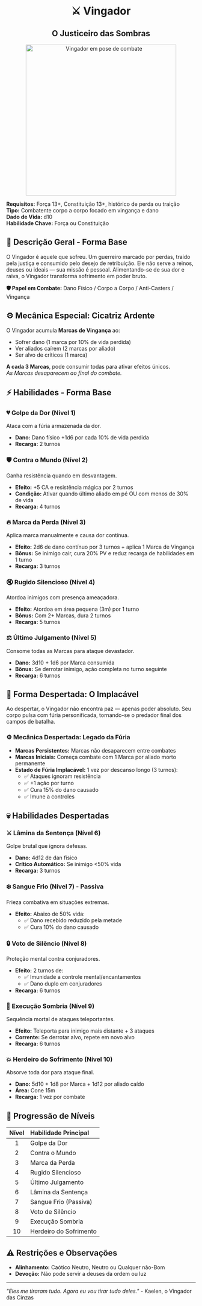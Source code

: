 <div style="text-align: center;">
    <h1>⚔️ Vingador</h1>
    <h2>O Justiceiro das Sombras</h2>
    <img src="/imagens/classes/vingador.jpg" alt="Vingador em pose de combate" width="400" />
</div>

**Requisitos:** Força 13+, Constituição 13+, histórico de perda ou traição  
**Tipo:** Combatente corpo a corpo focado em vingança e dano  
**Dado de Vida:** d10  
**Habilidade Chave:** Força ou Constituição  

## 📜 Descrição Geral - Forma Base

O Vingador é aquele que sofreu. Um guerreiro marcado por perdas, traído pela justiça e consumido pelo desejo de retribuição. Ele não serve a reinos, deuses ou ideais — sua missão é pessoal. Alimentando-se de sua dor e raiva, o Vingador transforma sofrimento em poder bruto.

**🛡️ Papel em Combate:** Dano Físico / Corpo a Corpo / Anti-Casters / Vingança

## ⚙️ Mecânica Especial: Cicatriz Ardente

O Vingador acumula **Marcas de Vingança** ao:
- Sofrer dano (1 marca por 10% de vida perdida)
- Ver aliados caírem (2 marcas por aliado)
- Ser alvo de críticos (1 marca)

**A cada 3 Marcas**, pode consumir todas para ativar efeitos únicos.  
*As Marcas desaparecem ao final do combate.*

## ⚡ Habilidades - Forma Base

### 💔 Golpe da Dor (Nível 1)
Ataca com a fúria armazenada da dor.
- **Dano:** Dano físico +1d6 por cada 10% de vida perdida
- **Recarga:** 2 turnos

### 🛡️ Contra o Mundo (Nível 2)
Ganha resistência quando em desvantagem.
- **Efeito:** +5 CA e resistência mágica por 2 turnos
- **Condição:** Ativar quando último aliado em pé OU com menos de 30% de vida
- **Recarga:** 4 turnos

### 🔥 Marca da Perda (Nível 3)
Aplica marca manualmente e causa dor contínua.
- **Efeito:** 2d6 de dano contínuo por 3 turnos + aplica 1 Marca de Vingança
- **Bônus:** Se inimigo cair, cura 20% PV e reduz recarga de habilidades em 1 turno
- **Recarga:** 3 turnos

### 🔇 Rugido Silencioso (Nível 4)
Atordoa inimigos com presença ameaçadora.
- **Efeito:** Atordoa em área pequena (3m) por 1 turno
- **Bônus:** Com 2+ Marcas, dura 2 turnos
- **Recarga:** 5 turnos

### ⚖️ Último Julgamento (Nível 5)
Consome todas as Marcas para ataque devastador.
- **Dano:** 3d10 + 1d6 por Marca consumida
- **Bônus:** Se derrotar inimigo, ação completa no turno seguinte
- **Recarga:** 6 turnos

## 🌟 Forma Despertada: O Implacável

Ao despertar, o Vingador não encontra paz — apenas poder absoluto. Seu corpo pulsa com fúria personificada, tornando-se o predador final dos campos de batalha.

### ⚙️ Mecânica Despertada: Legado da Fúria

- **Marcas Persistentes:** Marcas não desaparecem entre combates
- **Marcas Iniciais:** Começa combate com 1 Marca por aliado morto permanente
- **Estado de Fúria Implacável:** 1 vez por descanso longo (3 turnos):
  - ✅ Ataques ignoram resistência
  - ✅ +1 ação por turno  
  - ✅ Cura 15% do dano causado
  - ✅ Imune a controles

## 💀 Habilidades Despertadas

### ⚔️ Lâmina da Sentença (Nível 6)
Golpe brutal que ignora defesas.
- **Dano:** 4d12 de dan físico
- **Crítico Automático:** Se inimigo <50% vida
- **Recarga:** 3 turnos

### ❄️ Sangue Frio (Nível 7) - Passiva
Frieza combativa em situações extremas.
- **Efeito:** Abaixo de 50% vida:
  - ✅ Dano recebido reduzido pela metade
  - ✅ Cura 10% do dano causado

### 🔒 Voto de Silêncio (Nível 8)
Proteção mental contra conjuradores.
- **Efeito:** 2 turnos de:
  - ✅ Imunidade a controle mental/encantamentos
  - ✅ Dano duplo em conjuradores
- **Recarga:** 6 turnos

### 🎯 Execução Sombria (Nível 9)
Sequência mortal de ataques teleportantes.
- **Efeito:** Teleporta para inimigo mais distante + 3 ataques
- **Corrente:** Se derrotar alvo, repete em novo alvo
- **Recarga:** 6 turnos

### 💥 Herdeiro do Sofrimento (Nível 10)
Absorve toda dor para ataque final.
- **Dano:** 5d10 + 1d8 por Marca + 1d12 por aliado caído
- **Área:** Cone 15m
- **Recarga:** 1 vez por combate

## 🎯 Progressão de Níveis

| Nível | Habilidade Principal |
|:-----:|:---------------------|
| 1 | Golpe da Dor |
| 2 | Contra o Mundo |
| 3 | Marca da Perda |
| 4 | Rugido Silencioso |
| 5 | Último Julgamento |
| 6 | Lâmina da Sentença |
| 7 | Sangue Frio (Passiva) |
| 8 | Voto de Silêncio |
| 9 | Execução Sombria |
| 10 | Herdeiro do Sofrimento |

## ⚠️ Restrições e Observações

- **Alinhamento:** Caótico Neutro, Neutro ou Qualquer não-Bom
- **Devoção:** Não pode servir a deuses da ordem ou luz

---

*"Eles me tiraram tudo. Agora eu vou tirar tudo deles."* - Kaelen, o Vingador das Cinzas